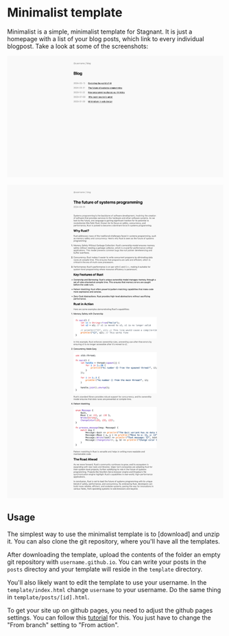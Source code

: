 # Minimalist template

Minimalist is a simple, minimalist template for Stagnant. It is just a homepage with a list of your blog posts, which link to every individual blogpost. Take a look at some of the screenshots:

![An image of the post list](images/post-list.png)

![An image of a single post opened](images/post-page.png)

## Usage

The simplest way to use the minimalist template is to [download] and unzip it. You can also clone the git repository, where you'll have all the templates.

After downloading the template, upload the contents of the folder an empty git repository with `username.github.io`. You can write your posts in the `posts` directoy and your template will reside in the `template` directory.

You'll also likely want to edit the template to use your username. In the `template/index.html` change `username` to your username. Do the same thing in `template/posts/[id].html`.

To get your site up on github pages, you need to adjust the github pages settings. You can follow this [tutorial](https://docs.github.com/en/pages/getting-started-with-github-pages/configuring-a-publishing-source-for-your-github-pages-site#publishing-with-a-custom-github-actions-workflow) for this. You just have to change the "From branch" setting to "From action".